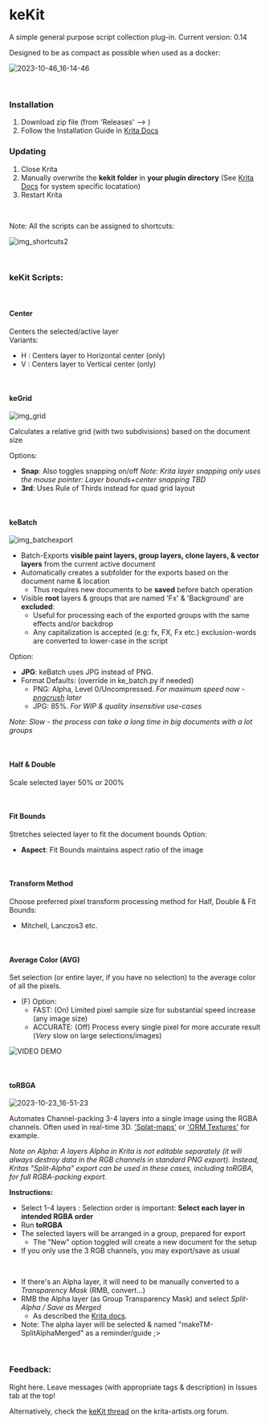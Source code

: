# keKit [](#)  

A simple general purpose script collection plug-in. Current version: 0.14

Designed to be as compact as possible when used as a docker:

![2023-10-46_16-14-46](https://github.com/kedepot/keKit-Krita/assets/95410139/e9511413-1fa6-41a3-b449-27f598940441)

&nbsp;
### Installation [](###)  
1. Download zip file (from 'Releases' --> )
3. Follow the Installation Guide in [Krita Docs](https://docs.krita.org/en/user_manual/python_scripting/install_custom_python_plugin.html#how-to-install-a-python-plugin)
&nbsp;
### Updating [](###)  
1. Close Krita
2. Manually overwrite the **kekit folder** in **your plugin directory** (See [Krita Docs](https://docs.krita.org/en/user_manual/python_scripting/install_custom_python_plugin.html#how-to-install-a-python-plugin) for system specific locatation)
3. Restart Krita

&nbsp;


Note: All the scripts can be assigned to shortcuts:

![img_shortcuts2](https://github.com/kedepot/keKit-Krita/assets/95410139/017ca795-6f67-4c4d-945c-5725ae1fcefe)


&nbsp;
&nbsp;
### keKit Scripts: [](###)  

&nbsp;
#### Center 
Centers the selected/active layer  
Variants:
- H : Centers layer to Horizontal center (only)
- V : Centers layer to Vertical center (only)

&nbsp;
#### keGrid
![img_grid](https://github.com/kedepot/keKit-Krita/assets/95410139/a9ae7e37-6be3-446e-8851-a0d492b27419)

Calculates a relative grid (with two subdivisions) based on the document size

Options:
- **Snap**: Also toggles snapping on/off
  _Note: Krita layer snapping only uses *the mouse pointer*: Layer bounds+center snapping TBD_
- **3rd**: Uses Rule of Thirds instead for quad grid layout

&nbsp; 
#### keBatch
![img_batchexport](https://github.com/kedepot/keKit-Krita/assets/95410139/8bb6f406-a491-496a-8bb8-ada4a6a5e70b)

- Batch-Exports **visible paint layers, group layers, clone layers, & vector layers** from the current active document
- Automatically creates a subfolder for the exports based on the document name & location
    - Thus requires new documents to be **saved** before batch operation
- Visible **root** layers & groups that are named 'Fx' & 'Background' are **excluded**:
    - Useful for processing each of the exported groups with the same effects and/or backdrop
    - Any capitalization is accepted (e.g: fx, FX, Fx etc.) exclusion-words are converted to lower-case in the script

Option:
- **JPG**: keBatch uses JPG instead of PNG.
- Format Defaults: (override in ke_batch.py if needed)
  - PNG: Alpha, Level 0/Uncompressed. *For maximum speed now - [pngcrush](https://en.wikipedia.org/wiki/Pngcrush) later*
  - JPG: 85%. *For WIP & quality insensitive use-cases*

*Note: Slow - the process can take a long time in big documents with a lot groups*

&nbsp;
#### Half & Double
Scale selected layer 50% or 200%

&nbsp;
#### Fit Bounds
Stretches selected layer to fit the document bounds
Option:
- **Aspect**: Fit Bounds maintains aspect ratio of the image

&nbsp;
#### Transform Method
Choose preferred pixel transform processing method for Half, Double & Fit Bounds:
- Mitchell, Lanczos3 etc.

&nbsp;
#### Average Color (AVG)
Set selection (or entire layer, if you have no selection) to the average color of all the pixels. 
- (F) Option:
  - FAST: (On) Limited pixel sample size for substantial speed increase (any image size)
  - ACCURATE: (Off) Process every single pixel for more accurate result (*Very* slow on large selections/images)
  
![VIDEO DEMO](https://github.com/kedepot/keKit-Krita/assets/95410139/984bff2e-867f-4d89-aca9-87c1fb493fff)

&nbsp;
#### toRBGA
![2023-10-23_16-51-23](https://github.com/kedepot/keKit-Krita/assets/95410139/e837f3d1-ee43-4093-9f3c-37b062778b28)

Automates Channel-packing 3-4 layers into a single image using the RGBA channels. Often used in real-time 3D. ['Splat-maps'](https://en.wikipedia.org/wiki/Texture_splatting) or ['ORM Textures'](https://docs.godotengine.org/en/stable/tutorials/3d/standard_material_3d.html) for example. 

*Note on Alpha: A layers Alpha in Krita is not editable separately (it will always destroy data in the RGB channels in standard PNG export).
Instead, Kritas "Split-Alpha" export can be used in these cases, including toRGBA, for full RGBA-packing export.*

**Instructions:**
- Select 1-4 layers : Selection order is important: **Select each layer in intended RGBA order**
- Run **toRGBA**
- The selected layers will be arranged in a group, prepared for export
  - The "New" option toggled will create a new document for the setup
- If you only use the 3 RGB channels, you may export/save as usual
<br>

- If there's an Alpha layer, it will need to be manually converted to a *Transparency Mask* (RMB, convert...)
- RMB the Alpha layer (as Group Transparency Mask) and select *Split-Alpha / Save as Merged*
  - As described the [Krita docs](https://docs.krita.org/en/reference_manual/layers_and_masks/split_alpha.html).
- Note: The alpha layer will be selected & named "makeTM-SplitAlphaMerged" as a reminder/guide ;>

  
&nbsp;
### Feedback: [](###)
Right here. Leave messages (with appropriate tags & description) in Issues tab at the top!

Alternatively, check the [keKit thread](https://krita-artists.org/t/kekit-for-krita/74504) on the krita-artists.org forum.
